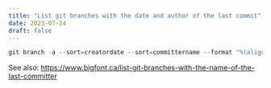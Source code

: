 ```yaml
---
title: "List git branches with the date and author of the last commit"
date: 2023-07-24
draft: false
---
```


```powershell
git branch -a --sort=creatordate --sort=committername --format "%(align:20) %(creatordate:short) %(end) %(align:25) %(committername) %(end) %(refname:lstrip=-1)"
```

See also: https://www.bigfont.ca/list-git-branches-with-the-name-of-the-last-committer